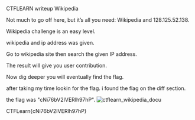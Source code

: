 CTFLEARN writeup
Wikipedia

Not much to go off here, but it’s all you need: Wikipedia and 128.125.52.138.

Wikipedia challenge is an easy level.

wikipedia and ip address was given.

Go to wikipedia site then search the given IP address.

The result will give you user contribution.

Now dig deeper you will eventually find the flag.



after taking my time lookin for the flag. i found the flag on the diff section.

the flag was "cNi76bV2IVERlh97hP".
![ctflearn_wikipedia_docu](https://user-images.githubusercontent.com/89176758/185883087-2412b88c-e38b-4b33-8daa-3c073e43d07d.PNG)


CTFLearn{cNi76bV2IVERlh97hP}
